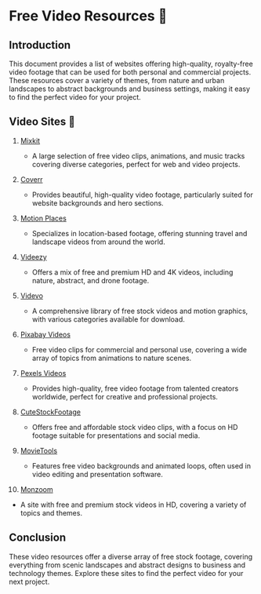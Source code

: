 # Free Video Resources 🎥

## Introduction
This document provides a list of websites offering high-quality, royalty-free video footage that can be used for both personal and commercial projects. These resources cover a variety of themes, from nature and urban landscapes to abstract backgrounds and business settings, making it easy to find the perfect video for your project.

## Video Sites 🎥

1. [Mixkit](https://mixkit.co)  
   - A large selection of free video clips, animations, and music tracks covering diverse categories, perfect for web and video projects.

2. [Coverr](https://coverr.co)  
   - Provides beautiful, high-quality video footage, particularly suited for website backgrounds and hero sections.

3. [Motion Places](https://www.motionplaces.com)  
   - Specializes in location-based footage, offering stunning travel and landscape videos from around the world.

4. [Videezy](https://www.videezy.com/)  
   - Offers a mix of free and premium HD and 4K videos, including nature, abstract, and drone footage.

5. [Videvo](https://www.videvo.net/)  
   - A comprehensive library of free stock videos and motion graphics, with various categories available for download.

6. [Pixabay Videos](https://pixabay.com/videos/)  
   - Free video clips for commercial and personal use, covering a wide array of topics from animations to nature scenes.

7. [Pexels Videos](https://videos.pexels.com/)  
   - Provides high-quality, free video footage from talented creators worldwide, perfect for creative and professional projects.

8. [CuteStockFootage](https://www.cutestockfootage.com/)  
   - Offers free and affordable stock video clips, with a focus on HD footage suitable for presentations and social media.

9. [MovieTools](http://www.movietools.info/)  
   - Features free video backgrounds and animated loops, often used in video editing and presentation software.

10. [Monzoom](https://www.monzoom.com)  
   - A site with free and premium stock videos in HD, covering a variety of topics and themes.

## Conclusion
These video resources offer a diverse array of free stock footage, covering everything from scenic landscapes and abstract designs to business and technology themes. Explore these sites to find the perfect video for your next project.
